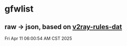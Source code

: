 # gfwlist
## raw -> json, based on [v2ray-rules-dat](https://github.com/Loyalsoldier/v2ray-rules-dat)
Fri Apr 11 06:00:54 AM CST 2025


